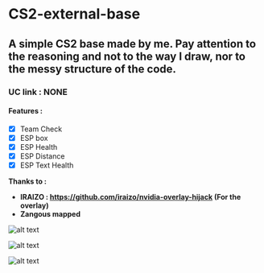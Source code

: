 # CS2-external-base
## A simple CS2 base made by me. Pay attention to the reasoning and not to the way I draw, nor to the messy structure of the code.
### UC link : NONE
#### Features :

- [x] Team Check
- [x] ESP box
- [x] ESP Health
- [x] ESP Distance
- [x] ESP Text Health

**Thanks to :**

- **IRAIZO : https://github.com/iraizo/nvidia-overlay-hijack (For the overlay)**
- **Zangous mapped**

![alt text](https://github.com/UnnamedZ03/CS2-external-base/blob/main/image.jpg)

![alt text](https://github.com/UnnamedZ03/CS2-external-base/blob/main/image1.jpg)

![alt text](https://github.com/UnnamedZ03/CS2-external-base/blob/main/image2.jpg)

